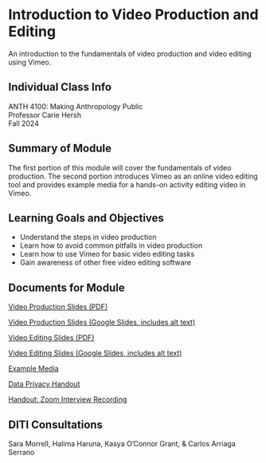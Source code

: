 <h1>Introduction to Video Production and Editing</h1>

An introduction to the fundamentals of video production and video editing using Vimeo.

<h2>Individual Class Info</h2>

ANTH 4100: Making Anthropology Public
<br>
Professor Carie Hersh
<br>
Fall 2024

<h2>Summary of Module</h2>

The first portion of this module will cover the fundamentals of video production. The second portion introduces Vimeo as an online video editing tool and provides example media for a hands-on activity editing video in Vimeo. 

<h2>Learning Goals and Objectives</h2>

* Understand the steps in video production
* Learn how to avoid common pitfalls in video production
* Learn how to use Vimeo for basic video editing tasks 
* Gain awareness of other free video editing software

<h2>Documents for Module</h2>

[Video Production Slides (PDF)](https://github.com/NULabNortheastern/digitalassignmentshowcase/blob/53071a4500160b61bfcaebb7e74d03750263ad9c/video-production/fa24-hersh-anth4100-video-editing/Hersh_VideoProductionIntro_Slides_FA24.pdf)

[Video Production Slides (Google Slides, includes alt text)](https://docs.google.com/presentation/d/1_r0b5jtfcOV3TsnXzGOAfJ6Nn1iNyuO1pGH0Bj6bxjY/edit#slide=id.g5176e04a14_0_0)

[Video Editing Slides (PDF)](https://github.com/NULabNortheastern/digitalassignmentshowcase/blob/main/video-production/fa24-hersh-anth4100-video-editing/Hersh_VideoEditing_Slides_FA24.pdf)

[Video Editing Slides (Google Slides, includes alt text)](https://docs.google.com/presentation/d/1EAXxn2sJwpD-iqx1LY9RqG3kLovx_CKdyItVGP36zVA/edit#slide=id.g5176e04a14_0_0)

[Example Media](https://github.com/NULabNortheastern/digitalassignmentshowcase/tree/35bb682f48960890c7b4cdfc8ab6121376cf8b51/video-production/fa24-hersh-anth4100-video-editing/Vimeo-Example-Media)

[Data Privacy Handout](https://github.com/NULabNortheastern/digitalassignmentshowcase/blob/672f6915b864920a65d1617b0b48f57f7fe84295/handouts/general/Handout_%20Data%20Privacy.pdf)

[Handout: Zoom Interview Recording](https://github.com/NULabNortheastern/digitalassignmentshowcase/blob/126a1606200d50e3ef506c09e2791f86feb5a44e/audio-editing_podcasting/fa24-hersh-anth4100-audacity/Handout_%20Zoom%20Interview%20Recording.pdf)


<h2>DITI Consultations</h2>

Sara Morrell, Halima Haruna, Kasya O’Connor Grant, & Carlos Arriaga Serrano
